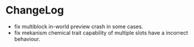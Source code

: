 # ChangeLog

* fix multiblock in-world preview crash in some cases.
* fix mekanism chemical trait capability of multiple slots have a incorrect behaviour.